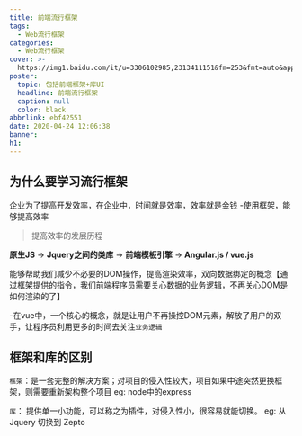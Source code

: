 ```yaml
---
title: 前端流行框架
tags:
  - Web流行框架
categories:
  - Web流行框架
cover: >-
  https://img1.baidu.com/it/u=3306102985,2313411151&fm=253&fmt=auto&app=138&f=PNG?w=2291&h=500
poster:
  topic: 包括前端框架+库UI
  headline: 前端流行框架
  caption: null
  color: black
abbrlink: ebf42551
date: 2020-04-24 12:06:38
banner:
h1:
---
```

## 为什么要学习流行框架

企业为了提高开发效率，在企业中，时间就是效率，效率就是金钱
-使用框架，能够提高效率

> 提高效率的发展历程

**原生JS** -> **Jquery之间的类库** -> **前端模板引擎** -> **Angular.js / vue.js** 

能够帮助我们减少不必要的DOM操作，提高渲染效率，双向数据绑定的概念【通过框架提供的指令，我们前端程序员需要关心数据的业务逻辑，不再关心DOM是如何渲染的了】

-在vue中，一个核心的概念，就是让用户不再操控DOM元素，解放了用户的双手，让程序员利用更多的时间去关注`业务逻辑`

## 框架和库的区别

`框架`：是一套完整的解决方案；对项目的侵入性较大，项目如果中途突然更换框架，则需要重新架构整个项目
eg:
node中的express

`库`： 提供单一小功能，可以称之为插件，对侵入性小，很容易就能切换。
eg:
从Jquery 切换到 Zepto